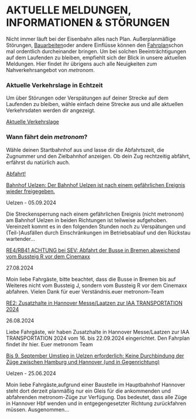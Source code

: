 AKTUELLE MELDUNGEN, INFORMATIONEN & STÖRUNGEN
==========

Nicht immer läuft bei der Eisenbahn alles nach Plan. Außerplanmäßige Störungen, [Bauarbeiten](https://www.der-metronom.de/fahrplan/baustellen-uebersicht/)oder andere Einflüsse können den [Fahrplan](https://www.der-metronom.de/fahrplan/regelfahrplan/)schon mal ordentlich durcheinander bringen. Um bei solchen Beeinträchtigungen auf dem Laufenden zu bleiben, empfiehlt sich der Blick in unsere aktuellen Meldungen. Hier findet ihr übrigens auch alle Neuigkeiten zum Nahverkehrsangebot von *metronom*.

### Aktuelle Verkehrslage in Echtzeit ###

Um über Störungen oder Verspätungen auf deiner Strecke auf dem Laufenden zu bleiben, wähle einfach deine Strecke aus und alle aktuellen Verkehrsdaten werden dir angezeigt.

[Aktuelle Verkehrslage](https://www.der-metronom.de/fahrplan/aktuelle-verkehrslage/)

### Wann fährt dein *metronom*? ###

Wähle deinen Startbahnhof aus und lasse dir die Abfahrtszeit, die Zugnummer und den Zielbahnhof anzeigen. Ob dein Zug rechtzeitig abfährt, erfährst du natürlich auch.

[Abfahrt!](https://www.der-metronom.de/fahrplan/wann-faehrt-mein-metronom/)

[Bahnhof Uelzen: Der Bahnhof Uelzen ist nach einem gefährlichen Ereignis wieder freigegeben.](https://www.der-metronom.de/aktuell/bahnhof-uelzen-der-bahnhof-uelzen-ist-nach-einem-gefaehrlichen-ereignis-gesperrt/)

 Uelzen - 05.09.2024

Die Streckensperrung nach einem gefährlichen Ereignis (nicht metronom) am Bahnhof Uelzen in beiden Richtungen ist teilweise aufgehoben. Vereinzelt kommt es in den folgenden Stunden noch zu Verspätungen und (Teil-)Ausfällen durch Einschränkungen im Betriebsablauf und den Rückstau wartender...

[RE4/RB41 ACHTUNG bei SEV: Abfahrt der Busse in Bremen abweichend vom Bussteig R vor dem Cinemaxx](https://www.der-metronom.de/aktuell/re4-rb41-achtung-bei-sev-abfahrt-der-busse-in-bremen-abweichend-vom-bussteig-r-vor-dem-cinemaxx/)

 27.08.2024

Moin liebe Fahrgäste,
bitte beachtet, dass die Busse in Bremen bis auf Weiteres nicht vom Bussteig J, sondern vom Bussteig R vor dem Cinemaxx abfahren.
Vielen Dank für euer Verständnis.euer metronom-Team

[RE2: Zusatzhalte in Hannover Messe/Laatzen zur IAA TRANSPORTATION 2024](https://www.der-metronom.de/aktuell/re2-zusatzhalte-in-hannover-messe-laatzen-zur-iaa-transportation-2024/)

 26.08.2024

Liebe Fahrgäste,
wir haben Zusatzhalte in Hannover Messe/Laatzen zur IAA TRANSPORTATION 2024 vom 16. bis 22.09.2024 eingerichtet. Den Fahrplan findet ihr hier.
Euer metronom Team

[Bis 9. September Umstieg in Uelzen erforderlich: Keine Durchbindung der Züge zwischen Hamburg und Hannover (und in Gegenrichtung)](https://www.der-metronom.de/aktuell/bis-9-september-umstieg-in-uelzen-erforderlich-keine-durchbindung-der-zuege-zwischen-hamburg-und-hannover-und-in-gegenrichtung/)

 Uelzen - 25.06.2024

Moin liebe Fahrgäste,aufgrund einer Baustelle im Hauptbahnhof Hannover steht dort derzeit planmäßig nur ein Gleis für die ankommenden und abfahrenden metronom-Züge zur Verfügung. Das bedeutet, dass alle Züge in Hannover Hbf wenden und in entgegengesetzter Richtung zurückfahren müssen. Ausgenommen...
